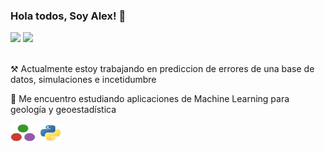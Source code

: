 ### Hola todos, Soy Alex! 👋

<div>
  <a href="https://www.linkedin.com/in/alex-d-9300a927/" target="_blank"><img src="https://img.shields.io/badge/-LinkedIn-%230077B5?style=for-the-badge&logo=linkedin&logoColor=white" target="_blank"></a>
  <a href = "mailto:alext.delgadot@gmail.com"><img src="https://img.shields.io/badge/-Gmail-%23333?style=for-the-badge&logo=gmail&logoColor=red" target="_blank"></a>
</div>

<div>
  <br><p>⚒️ Actualmente estoy trabajando en prediccion de errores de una base de datos, simulaciones e incetidumbre</p>
  
  <p>📔 Me encuentro estudiando aplicaciones de Machine Learning para geología y geoestadística  </p>
</div>

<div style="display: inline_block">
  <img align="center" alt="Julia" height="30" width="40" src="https://github.com/devicons/devicon/blob/master/icons/julia/julia-original.svg">
  <img align="center" alt="Python" height="30" width="40" src="https://github.com/devicons/devicon/blob/master/icons/python/python-original.svg">
</div>
